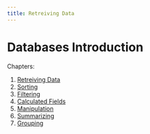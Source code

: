 ```yaml
---
title: Retreiving Data
---
```


# Databases Introduction

Chapters:

1) [Retreiving Data](./retreiving/index.md)
2) [Sorting](./sorting/index.md)
3) [Filtering](./filtering/index.md)
4) [Calculated Fields](./calculated-fields/index.md)
5) [Manipulation](./manipulation/index.md)
6) [Summarizing](./summarizing/index.md)
7) [Grouping](./grouping/index.md)